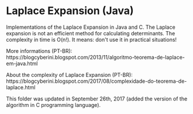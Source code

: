 <h1>Laplace Expansion (Java)</h1>
<p>Implementations of the Laplace Expansion in Java and C. The Laplace expansion is not an efficient method for calculating determinants. The complexity in time is O(n!). It means: don't use it in practical situations!</p>
<p>More informations (PT-BR): https://blogcyberini.blogspot.com/2013/11/algoritmo-teorema-de-laplace-em-java.html</p>
<p>About the complexity of Laplace Expansion (PT-BR): https://blogcyberini.blogspot.com/2017/08/complexidade-do-teorema-de-laplace.html</p>
<p>This folder was updated in September 26th, 2017 (added the version of the algorithm in C programming language).</p>
